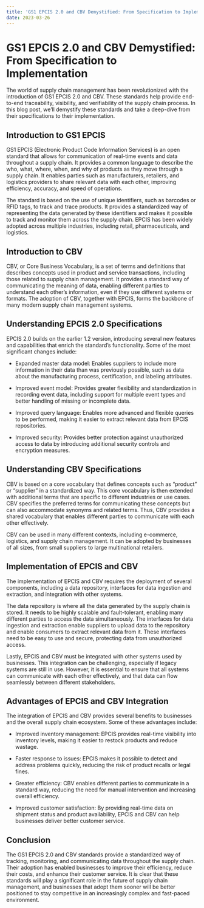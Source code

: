 ```yaml
---
title: 'GS1 EPCIS 2.0 and CBV Demystified: From Specification to Implementation '
date: 2023-03-26
---
```


# GS1 EPCIS 2.0 and CBV Demystified: From Specification to Implementation

The world of supply chain management has been revolutionized with the introduction of GS1 EPCIS 2.0 and CBV. These standards help provide end-to-end traceability, visibility, and verifiability of the supply chain process. In this blog post, we’ll demystify these standards and take a deep-dive from their specifications to their implementation.

## Introduction to GS1 EPCIS

GS1 EPCIS (Electronic Product Code Information Services) is an open standard that allows for communication of real-time events and data throughout a supply chain. It provides a common language to describe the who, what, where, when, and why of products as they move through a supply chain. It enables parties such as manufacturers, retailers, and logistics providers to share relevant data with each other, improving efficiency, accuracy, and speed of operations.

The standard is based on the use of unique identifiers, such as barcodes or RFID tags, to track and trace products. It provides a standardized way of representing the data generated by these identifiers and makes it possible to track and monitor them across the supply chain. EPCIS has been widely adopted across multiple industries, including retail, pharmaceuticals, and logistics.

## Introduction to CBV

CBV, or Core Business Vocabulary, is a set of terms and definitions that describes concepts used in product and service transactions, including those related to supply chain management. It provides a standard way of communicating the meaning of data, enabling different parties to understand each other’s information, even if they use different systems or formats. The adoption of CBV, together with EPCIS, forms the backbone of many modern supply chain management systems.

## Understanding EPCIS 2.0 Specifications

EPCIS 2.0 builds on the earlier 1.2 version, introducing several new features and capabilities that enrich the standard’s functionality. Some of the most significant changes include:

- Expanded master data model: Enables suppliers to include more information in their data than was previously possible, such as data about the manufacturing process, certification, and labeling attributes.

- Improved event model: Provides greater flexibility and standardization in recording event data, including support for multiple event types and better handling of missing or incomplete data.

- Improved query language: Enables more advanced and flexible queries to be performed, making it easier to extract relevant data from EPCIS repositories.

- Improved security: Provides better protection against unauthorized access to data by introducing additional security controls and encryption measures.

## Understanding CBV Specifications

CBV is based on a core vocabulary that defines concepts such as “product” or “supplier” in a standardized way. This core vocabulary is then extended with additional terms that are specific to different industries or use cases. CBV specifies the preferred terms for communicating these concepts but can also accommodate synonyms and related terms. Thus, CBV provides a shared vocabulary that enables different parties to communicate with each other effectively.

CBV can be used in many different contexts, including e-commerce, logistics, and supply chain management. It can be adopted by businesses of all sizes, from small suppliers to large multinational retailers.

## Implementation of EPCIS and CBV

The implementation of EPCIS and CBV requires the deployment of several components, including a data repository, interfaces for data ingestion and extraction, and integration with other systems.

The data repository is where all the data generated by the supply chain is stored. It needs to be highly scalable and fault-tolerant, enabling many different parties to access the data simultaneously. The interfaces for data ingestion and extraction enable suppliers to upload data to the repository and enable consumers to extract relevant data from it. These interfaces need to be easy to use and secure, protecting data from unauthorized access.

Lastly, EPCIS and CBV must be integrated with other systems used by businesses. This integration can be challenging, especially if legacy systems are still in use. However, it is essential to ensure that all systems can communicate with each other effectively, and that data can flow seamlessly between different stakeholders.

## Advantages of EPCIS and CBV Integration

The integration of EPCIS and CBV provides several benefits to businesses and the overall supply chain ecosystem. Some of these advantages include:

- Improved inventory management: EPCIS provides real-time visibility into inventory levels, making it easier to restock products and reduce wastage.

- Faster response to issues: EPCIS makes it possible to detect and address problems quickly, reducing the risk of product recalls or legal fines.

- Greater efficiency: CBV enables different parties to communicate in a standard way, reducing the need for manual intervention and increasing overall efficiency.

- Improved customer satisfaction: By providing real-time data on shipment status and product availability, EPCIS and CBV can help businesses deliver better customer service.

## Conclusion

The GS1 EPCIS 2.0 and CBV standards provide a standardized way of tracking, monitoring, and communicating data throughout the supply chain. Their adoption has enabled businesses to improve their efficiency, reduce their costs, and enhance their customer service. It is clear that these standards will play a significant role in the future of supply chain management, and businesses that adopt them sooner will be better positioned to stay competitive in an increasingly complex and fast-paced environment.
